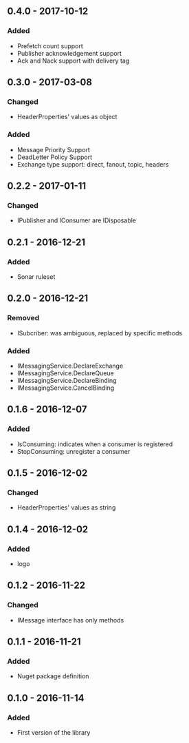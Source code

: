 ## 0.4.0 - 2017-10-12
### Added
- Prefetch count support
- Publisher acknowledgement support
- Ack and Nack support with delivery tag

## 0.3.0 - 2017-03-08
### Changed
- HeaderProperties' values as object
### Added
- Message Priority Support
- DeadLetter Policy Support
- Exchange type support: direct, fanout, topic, headers

## 0.2.2 - 2017-01-11
### Changed
- IPublisher and IConsumer are IDisposable

## 0.2.1 - 2016-12-21
### Added
- Sonar ruleset

## 0.2.0 - 2016-12-21
### Removed
- ISubcriber: was ambiguous, replaced by specific methods
### Added
- IMessagingService.DeclareExchange
- IMessagingService.DeclareQueue
- IMessagingService.DeclareBinding
- IMessagingService.CancelBinding

## 0.1.6 - 2016-12-07
### Added
- IsConsuming: indicates when a consumer is registered
- StopConsuming: unregister a consumer

## 0.1.5 - 2016-12-02
### Changed
- HeaderProperties' values as string

## 0.1.4 - 2016-12-02
### Added
- logo

## 0.1.2 - 2016-11-22
### Changed
- IMessage interface has only methods

## 0.1.1 - 2016-11-21
### Added
- Nuget package definition

## 0.1.0 - 2016-11-14
### Added
- First version of the library
